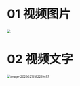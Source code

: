 # 01 视频图片

<img src="https://cvp.oss-cn-shanghai.aliyuncs.com/202502151529208.png" style="zoom:50%;" />

# 02 视频文字

<img src="https://cvp.oss-cn-shanghai.aliyuncs.com/202502151822686.png" alt="image-20250215182219497" style="zoom:50%;" />
